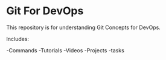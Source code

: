 # Git For DevOps


This repository is for understanding Git Concepts for DevOps.

Includes:

-Commands
-Tutorials
-Videos
-Projects
-tasks
 
